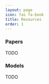 ```yaml
---
layout: page
icon: fas fa-book
title: Resources
order: 1
---
```

<h3><b> Papers </b></h3>
TODO

<h3><b> Models </b></h3>
TODO
